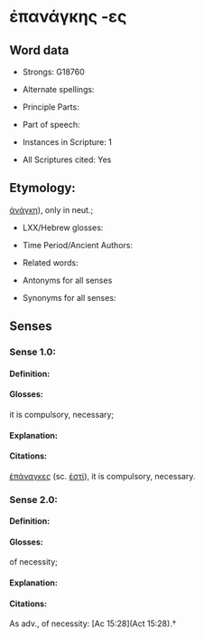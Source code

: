 # ἐπανάγκης -ες

<!-- Status: S2=NeedsEdits -->
<!-- Lexica used for edits:   -->

## Word data

* Strongs: G18760

* Alternate spellings:



* Principle Parts: 


* Part of speech: 


* Instances in Scripture: 1

* All Scriptures cited: Yes

## Etymology: 

[ἀνάγκη]()), only in neut.; 

* LXX/Hebrew glosses: 


* Time Period/Ancient Authors: 


* Related words: 

* Antonyms for all senses

* Synonyms for all senses: 


## Senses 


### Sense  1.0: 

#### Definition: 

#### Glosses: 

it is compulsory, necessary; 

#### Explanation: 


#### Citations: 

[ἐπάναγκες]() (sc. [ἐστί]()), it is compulsory, necessary. 

### Sense  2.0: 

#### Definition: 

#### Glosses: 

of necessity; 

#### Explanation: 


#### Citations: 

As adv., of necessity: [Ac 15:28](Act 15:28).†
